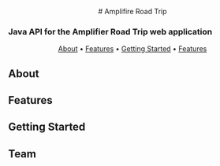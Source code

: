 <h><center> # Amplifire Road Trip</center> </h>

### Java API for the Amplifier Road Trip web application

<p align="center">
  <a href="#About">About</a> •
  <a href="#Features">Features</a> •
  <a href="#Getting-Started">Getting Started</a> •
  <a href="#Team">Features</a> 
</p>

## About

## Features

## Getting Started

## Team

